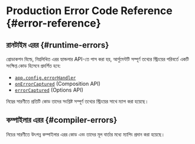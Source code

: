 <script setup>
import { ref, onMounted } from 'vue'
import { data } from './errors.data.ts'
import ErrorsTable from './ErrorsTable.vue'

const highlight = ref()
onMounted(() => {
  highlight.value = location.hash.slice(1)
})
</script>

# Production Error Code Reference {#error-reference}

## রানটাইম এরর {#runtime-errors}  

প্রোডাকশন বিল্ডে, নিম্নলিখিত এরর হ্যান্ডলার API-তে পাস করা হয়, আর্গুমেন্টটি সম্পূর্ণ তথ্যের স্ট্রিংয়ের পরিবর্তে একটি সংক্ষিপ্ত কোড হিসেবে প্রদর্শিত হবে:  

- [`app.config.errorHandler`](/api/application#app-config-errorhandler)  
- [`onErrorCaptured`](/api/composition-api-lifecycle#onerrorcaptured) (Composition API)  
- [`errorCaptured`](/api/options-lifecycle#errorcaptured) (Options API)  

নিম্নের সারণীতে প্রতিটি কোড তাদের সংশ্লিষ্ট সম্পূর্ণ তথ্যের স্ট্রিংয়ের সাথে ম্যাপ করা হয়েছে।  

<ErrorsTable kind="runtime" :errors="data.runtime" :highlight="highlight" />  

## কম্পাইলার এরর {#compiler-errors}  

নিচের সারণীতে উৎপন্ন কম্পাইলার এরর কোড এবং তাদের মূল বার্তার মধ্যে ম্যাপিং প্রদান করা হয়েছে।  

<ErrorsTable kind="compiler" :errors="data.compiler" :highlight="highlight" />
